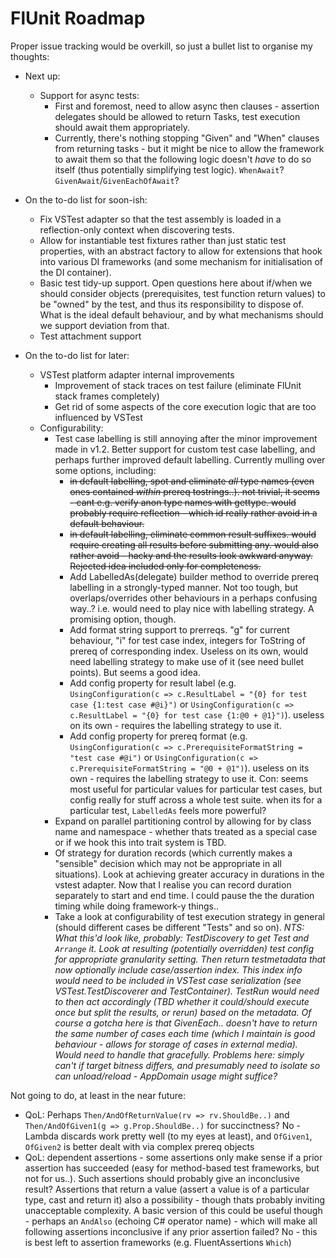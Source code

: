 ﻿# FlUnit Roadmap

Proper issue tracking would be overkill, so just a bullet list to organise my thoughts:

- Next up:
  - Support for async tests:
	- First and foremost, need to allow async then clauses - assertion delegates should be allowed to return Tasks,
	  test execution should await them appropriately.
    - Currently, there's nothing stopping "Given" and "When" clauses from returning tasks - but it might be nice to
	  allow the framework to await them so that the following logic doesn't *have* to do so itself (thus potentially
	  simplifying test logic). `WhenAwait`? `GivenAwait`/`GivenEachOfAwait`?

- On the to-do list for soon-ish:
  - Fix VSTest adapter so that the test assembly is loaded in a reflection-only context when discovering tests.
  - Allow for instantiable test fixtures rather than just static test properties, with an abstract
    factory to allow for extensions that hook into various DI frameworks (and some mechanism for initialisation
	of the DI container).
  - Basic test tidy-up support. Open questions here about if/when we should consider objects (prerequisites,
    test function return values) to be "owned" by the test, and thus its responsibility to dispose of. What
	is the ideal default behaviour, and by what mechanisms should we support deviation from that.
  - Test attachment support

- On the to-do list for later:
  - VSTest platform adapter internal improvements
    - Improvement of stack traces on test failure (eliminate FlUnit stack frames completely)
    - Get rid of some aspects of the core execution logic that are too influenced by VSTest
  - Configurability:
    - Test case labelling is still annoying after the minor improvement made in v1.2. Better support for custom test case labelling, and perhaps further improved default labelling. Currently mulling over some options, including:
	  - ~~in default labelling, spot and eliminate *all* type names (even ones contained *within* prereq tostrings..).
	  not trivial, it seems - cant e.g. verify anon type names with gettype.
	  would probably require reflection - which id really rather avoid in a default behaviour.~~
	  - ~~in default labelling, eliminate common result suffixes.
	  would require creating all results before submitting any.
	  would also rather avoid - hacky and the results look awkward anyway.
	  Rejected idea included only for completeness.~~
	  - Add LabelledAs(delegate) builder method to override prereq labelling in a strongly-typed manner.
	  Not too tough, but overlaps/overrides other behaviours in a perhaps confusing way..?
	  i.e. would need to play nice with labelling strategy.
	  A promising option, though.
	  - Add format string support to prerreqs.
	  "g" for current behaviour, "i" for test case index, integers for ToString of prereq of corresponding index.
	  Useless on its own, would need labelling strategy to make use of it (see need bullet points).
	  But seems a good idea.
	  - Add config property for result label (e.g. `UsingConfiguration(c => c.ResultLabel = "{0} for test case {1:test case #@i}")` or `UsingConfiguration(c => c.ResultLabel = "{0} for test case {1:@0 + @1}")`).
	  useless on its own - requires the labelling strategy to use it.
	  - Add config property for prereq format (e.g. `UsingConfiguration(c => c.PrerequisiteFormatString = "test case #@i")` or `UsingConfiguration(c => c.PrerequisiteFormatString = "@0 + @1")`).
	  useless on its own - requires the labelling strategy to use it.
	  Con: seems most useful for particular values for particular test cases, but config really for stuff across a whole test suite.
	  when its for a particular test, `LabelledAs` feels more powerful?
    - Expand on parallel partitioning control by allowing for by class name and namespace - whether thats treated as a special case or if we hook this into trait system is TBD.
    - Of strategy for duration records (which currently makes a "sensible" decision which may not be appropriate in all situations). Look at achieving greater accuracy in durations in the vstest adapter. Now that I realise you can record duration separately to start and end time. I could pause the the duration timing while doing framework-y things..
	- Take a look at configurability of test execution strategy in general (should different cases be different "Tests" and so on).
*NTS: What this'd look like, probably: TestDiscovery to get Test and `Arrange` it.
Look at resulting (potentially overridden) test config for appropriate granularity setting.
Then return testmetadata that now optionally include case/assertion index.
This index info would need to be included in VSTest case serialization (see VSTest.TestDiscoverer and TestContainer).
TestRun would need to then act accordingly (TBD whether it could/should execute once but split the results, or rerun) based on the metadata.
Of course a gotcha here is that GivenEach.. doesn't have to return the same number of cases each time (which I maintain is good behaviour - allows for storage of cases in external media). Would need to handle that gracefully.
Problems here: simply can't if target bitness differs, and presumably need to isolate so can unload/reload - AppDomain usage might suffice?*

Not going to do, at least in the near future:
- QoL: Perhaps `Then/AndOfReturnValue(rv => rv.ShouldBe..)` and `Then/AndOfGiven1(g => g.Prop.ShouldBe..)` for succinctness? No - Lambda discards work pretty well (to my eyes at least), and `OfGiven1`, `OfGiven2` is better dealt with via complex prereq objects
- QoL: dependent assertions - some assertions only make sense if a prior assertion has succeeded (easy for method-based test frameworks, but not for us..). Such assertions should probably give an inconclusive result? Assertions that return a value (assert a value is of a particular type, cast and return it) also a possibility - though thats probably inviting unacceptable complexity. A basic version of this could be useful though - perhaps an `AndAlso` (echoing C# operator name) - which will make all following assertions inconclusive if any prior assertion failed? No - this is best left to assertion frameworks (e.g. FluentAssertions `Which`)
